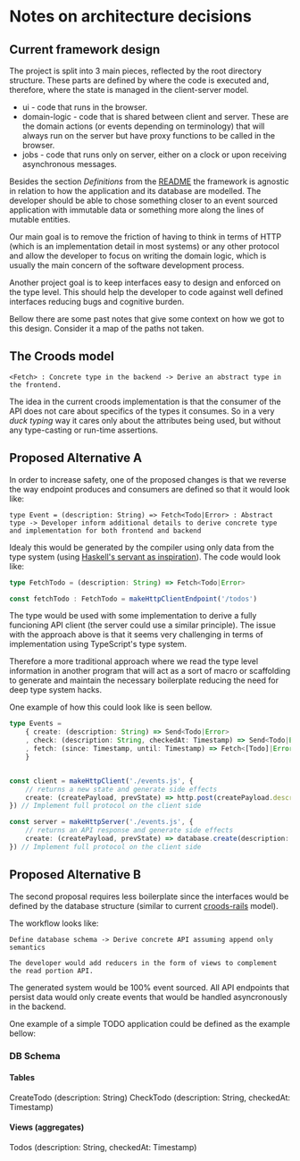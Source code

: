 # Notes on architecture decisions

## Current framework design

The project is split into 3 main pieces, reflected by the root directory structure.
These parts are defined by where the code is executed and, therefore, where the state is managed in the client-server model.

* ui - code that runs in the browser.
* domain-logic - code that is shared between client and server. These are the domain actions (or events depending on terminology) that will always run on the server but have proxy functions to be called in the browser.
* jobs - code that runs only on server, either on a clock or upon receiving asynchronous messages.

Besides the section *Definitions* from the [README](../README.md) the framework is agnostic in relation to how the application and its database are modelled. The developer should be able to chose something closer to an event sourced application with immutable data or something more along the lines of mutable entities.

Our main goal is to remove the friction of having to think in terms of HTTP (which is an implementation detail in most systems) or any other protocol and allow the developer to focus on writing the domain logic, which is usually the main concern of the software development process.

Another project goal is to keep interfaces easy to design and enforced on the type level. This should help the developer to code against well defined interfaces reducing bugs and cognitive burden.

Bellow there are some past notes that give some context on how we got to this design. Consider it a map of the paths not taken.

## The Croods model

```
<Fetch> : Concrete type in the backend -> Derive an abstract type in the frontend.
```

The idea in the current croods implementation is that the consumer of the API does not care about specifics of the types it consumes. So in a very *duck typing* way it cares only about the attributes being used, but without any type-casting or run-time assertions.

## Proposed Alternative A

In order to increase safety, one of the proposed changes is that we reverse the way endpoint produces and consumers are defined so that it would look like:

```
type Event = (description: String) => Fetch<Todo|Error> : Abstract type -> Developer inform additional details to derive concrete type and implementation for both frontend and backend
```

Idealy this would be generated by the compiler using only data from the type system (using [Haskell's servant as inspiration](https://docs.servant.dev/en/stable/tutorial/Server.html)). The code would look like:

```typescript
type FetchTodo = (description: String) => Fetch<Todo|Error>

const fetchTodo : FetchTodo = makeHttpClientEndpoint('/todos')
```

The type would be used with some implementation to derive a fully funcioning API client (the server could use a similar principle). The issue with the approach above is that it seems very challenging in terms of implementation using TypeScript's type system.

Therefore a more traditional approach where we read the type level information in another program that will act as a sort of macro or scaffolding to generate and maintain the necessary boilerplate reducing the need for deep type system hacks.

One example of how this could look like is seen bellow.

```typescript
type Events =
    { create: (description: String) => Send<Todo|Error>
    , check: (description: String, checkedAt: Timestamp) => Send<Todo|Error>
    , fetch: (since: Timestamp, until: Timestamp) => Fetch<[Todo]|Error>
    }


const client = makeHttpClient('./events.js', {
    // returns a new state and generate side effects
    create: (createPayload, prevState) => http.post(createPayload.description)
}) // Implement full protocol on the client side

const server = makeHttpServer('./events.js', {
    // returns an API response and generate side effects
    create: (createPayload, prevState) => database.create(description: createPayload.description, checkedAt: null)
}) // Implement full protocol on the client side
```
## Proposed Alternative B

The second proposal requires less boilerplate since the interfaces would be defined by the database structure (similar to current [croods-rails](https://github.com/SeasonedSoftware/croods-rails) model).

The workflow looks like:
```
Define database schema -> Derive concrete API assuming append only semantics

The developer would add reducers in the form of views to complement the read portion API.
```

The generated system would be 100% event sourced. All API endpoints that persist data would only create events that would be handled asyncronously in the backend.

One example of a simple TODO application could be defined as the example bellow:

### DB Schema

#### Tables
CreateTodo (description: String)
CheckTodo (description: String, checkedAt: Timestamp)

#### Views (aggregates)
Todos (description: String, checkedAt: Timestamp)
